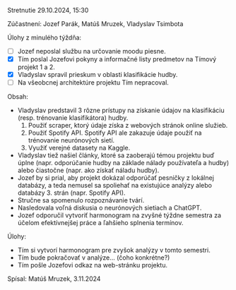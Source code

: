 Stretnutie 29.10.2024, 15:30

Zúčastnení:
Jozef Parák, Matúš Mruzek, Vladyslav Tsimbota


Úlohy z minulého týždňa:
- [ ] Jozef neposlal službu na určovanie moodu piesne.
- [x] Tím poslal Jozefovi pokyny a informačné listy predmetov na Tímový projekt 1 a 2.
- [x] Vladyslav spravil prieskum v oblasti klasifikácie hudby.
- [ ] Na všeobcnej architektúre projektu Tím nepracoval.

Obsah:
- Vladyslav predstavil 3 rôzne prístupy na získanie údajov na klasifikáciu (resp. trénovanie klasifikátora) hudby.
  1. Použiť scraper, ktorý údaje získa z webových stránok online služieb.
  2. Použiť Spotify API. Spotify API ale zakazuje údaje použiť na trénovanie neurónových sietí.
  3. Využiť verejné datasety na Kaggle.
- Vladyslav tiež našiel články, ktoré sa zaoberajú témou projektu buď úplne (napr. odporúčanie hudby na základe nálady používateľa a hudby) alebo čiastočne (napr. ako získať náladu hudby).
- Jozef by si prial, aby projekt dokázal odporúčať pesničky z lokálnej databázy, a teda nemusel sa spoliehať na existujúce analýzy alebo databázy 3. strán (napr. Spotify API).
- Stručne sa spomenulo rozpoznávanie tvárí.
- Nasledovala voľná diskusia o neurónových sietiach a ChatGPT.
- Jozef odporučil vytvoriť harmonogram na zvyšné týždne semestra za účelom efektívnejšej práce a ľahšieho splnenia termínov.

Úlohy:
- Tím si vytvorí harmonogram pre zvyšok analýzy v tomto semestri.
- Tím bude pokračovať v analýze... (čoho konkrétne?)
- Tím pošle Jozefovi odkaz na web-stránku projektu.


Spísal: Matúš Mruzek, 3.11.2024